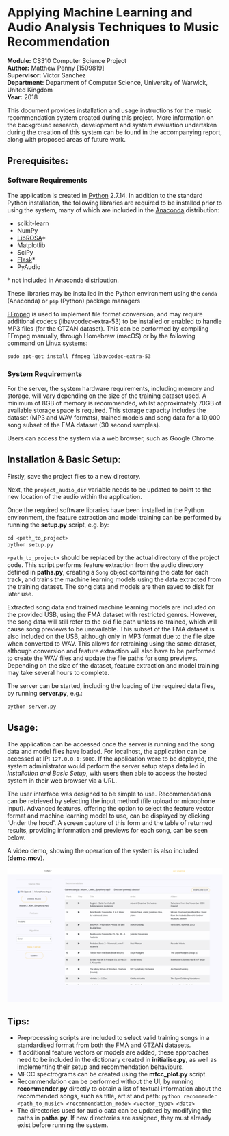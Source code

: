 # Applying Machine Learning and Audio Analysis Techniques to Music Recommendation 
**Module:** CS310 Computer Science Project  
**Author:** Matthew Penny [1509819]  
**Supervisor:** Victor Sanchez  
**Department:** Department of Computer Science, University of Warwick, United Kingdom  
**Year:** 2018
  
This document provides installation and usage instructions for the music recommendation system created during this project. More information on the background research, development and system evaluation undertaken during the creation of this system can be found in the accompanying report, along with proposed areas of future work.

## Prerequisites:
### Software Requirements
The application is created in [Python](https://www.python.org/downloads/) 2.7.14. In addition to the standard Python installation, the following libraries are required to be installed prior to using the system, many of which are included in the [Anaconda](https://www.anaconda.com/download/) distribution:

 - scikit-learn
 - NumPy
 - [LibROSA](https://librosa.github.io/)*
 - Matplotlib
 - SciPy
 - [Flask](http://flask.pocoo.org/)*
 - PyAudio

\* not included in Anaconda distribution.

These libraries may be installed in the Python environment using the `conda` (Anaconda) or `pip` (Python) package managers

[FFmpeg](https://ffmpeg.org/) is used to implement file format conversion, and may require additional codecs (libavcodec-extra-53) to be installed or enabled to handle MP3 files (for the GTZAN dataset). This can be performed by compiling FFmpeg manually, through Homebrew (macOS) or by the following command on Linux systems:
```
sudo apt-get install ffmpeg libavcodec-extra-53
```

### System Requirements
For the server, the system hardware requirements, including memory and storage, will vary depending on the size of the training dataset used.
A minimum of 8GB of memory is recommended, whilst approximately 70GB of available storage space is required. This storage capacity includes the dataset (MP3 and WAV formats), trained models and song data for a 10,000 song subset of the FMA dataset (30 second samples).

Users can access the system via a web browser, such as Google Chrome.

## Installation & Basic Setup:
Firstly, save the project files to a new directory.  

Next, the `project_audio_dir` variable needs to be updated to point to the new location of the audio within the application.

Once the required software libraries have been installed in the Python environment, the feature extraction and model training can be performed by running the **setup.py** script, e.g. by:

    cd <path_to_project>
    python setup.py

`<path_to_project>` should be replaced by the actual directory of the project code.
This script performs feature extraction from the audio directory defined in **paths.py**, creating a `Song` object containing the data for each track, and trains the machine learning models using the data extracted from the training dataset. The song data and models are then saved to disk for later use.

Extracted song data and trained machine learning models are included on the provided USB, using the FMA dataset with restricted genres. However, the song data will still refer to the old file path unless re-trained, which will cause song previews to be unavailable. This subset of the FMA dataset is also included on the USB, although only in MP3 format due to the file size when converted to WAV. This allows for retraining using the same dataset, although conversion and feature extraction will also have to be performed to create the WAV files and update the file paths for song previews. Depending on the size of the dataset, feature extraction and model training may take several hours to complete.

The server can be started, including the loading of the required data files, by running **server.py**, e.g.:

    python server.py

## Usage:
The application can be accessed once the server is running and the song data and model files have loaded. For localhost, the application can be accessed at IP: `127.0.0.1:5000`. If the application were to be deployed, the system administrator would perform the server setup steps detailed in *Installation and Basic Setup*, with users then able to access the hosted system in their web browser via a URL.

The user interface was designed to be simple to use. Recommendations can be retrieved by selecting the input method (file upload or microphone input). Advanced features, offering the option to select the feature vector format and machine learning model to use, can be displayed by clicking 'Under the hood'. A screen capture of this form and the table of returned results, providing information and previews for each song, can be seen below.

A video demo, showing the operation of the system is also included (**demo.mov**).

![results screen](results-screen.png)

## Tips:

 - Preprocessing scripts are included to select valid training songs in
   a standardised format from both the FMA and GTZAN datasets.
 - If additional feature vectors or models are added, these approaches need to be included in the dictionary created in **initialise.py**, as well as implementing their setup and recommendation behaviours.
 - MFCC spectrograms can be created using the **mfcc_plot.py** script.
 - Recommendation can be performed without the UI, by running **recommender.py** directly to obtain a list of textual information about the recommended songs, such as title, artist and path: 
 `python recommender <path_to_music> <recommendation_mode> <vector_type> <data>`
 - The directories used for audio data can be updated by modifying the paths in **paths.py**. If new directories are assigned, they must already exist before running the system.
